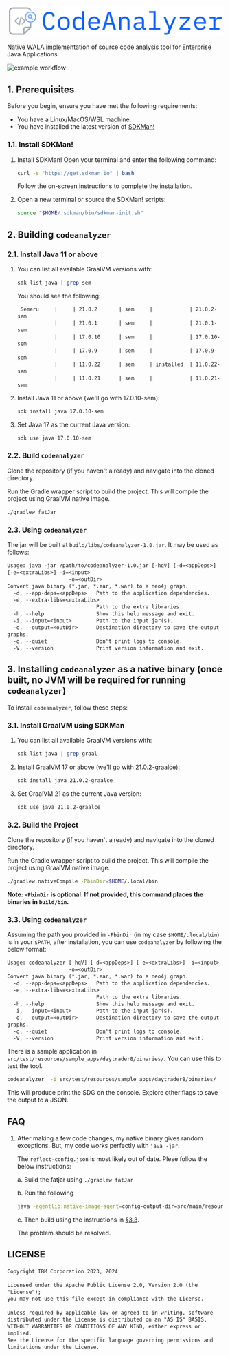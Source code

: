 ![logo](./docs/assets/logo.png)

Native WALA implementation of source code analysis tool for Enterprise Java Applications.

![example workflow](https://github.com/IBM/codenet-minerva-code-analyzer/actions/workflows/main.yml/badge.svg)
## 1. Prerequisites

Before you begin, ensure you have met the following requirements:

* You have a Linux/MacOS/WSL machine.
* You have installed the latest version of [SDKMan!](sdkman.io/)

### 1.1. Install SDKMan!
1. Install SDKMan!
   Open your terminal and enter the following command:

   ```bash
   curl -s "https://get.sdkman.io" | bash
   ```

   Follow the on-screen instructions to complete the installation.

2. Open a new terminal or source the SDKMan! scripts:

   ```bash
   source "$HOME/.sdkman/bin/sdkman-init.sh"
   ```

## 2. Building `codeanalyzer`

### 2.1. Install Java 11 or above

1. You can list all available GraalVM versions with:

   ```bash
   sdk list java | grep sem
   ```
   You should see the following:
   ```
    Semeru     |     | 21.0.2       | sem     |            | 21.0.2-sem
               |     | 21.0.1       | sem     |            | 21.0.1-sem
               |     | 17.0.10      | sem     |            | 17.0.10-sem
               |     | 17.0.9       | sem     |            | 17.0.9-sem
               |     | 11.0.22      | sem     | installed  | 11.0.22-sem
               |     | 11.0.21      | sem     |            | 11.0.21-sem
   ```

2. Install Java 11 or above (we'll go with 17.0.10-sem):

   ```bash
   sdk install java 17.0.10-sem
   ```

3. Set Java 17 as the current Java version:

   ```bash
   sdk use java 17.0.10-sem
   ```

### 2.2. Build `codeanalyzer`

Clone the repository (if you haven't already) and navigate into the cloned directory.

Run the Gradle wrapper script to build the project. This will compile the project using GraalVM native image.

```bash
./gradlew fatJar
```

### 2.3. Using `codeanalyzer`

The jar will be built at `build/libs/codeanalyzer-1.0.jar`. It may be used as follows:

```help
Usage: java -jar /path/to/codeanalyzer-1.0.jar [-hqV] [-d=<appDeps>] [-e=<extraLibs>] -i=<input>
                    -o=<outDir>
Convert java binary (*.jar, *.ear, *.war) to a neo4j graph.
  -d, --app-deps=<appDeps>   Path to the application dependencies.
  -e, --extra-libs=<extraLibs>
                             Path to the extra libraries.
  -h, --help                 Show this help message and exit.
  -i, --input=<input>        Path to the input jar(s).
  -o, --output=<outDir>      Destination directory to save the output graphs.
  -q, --quiet                Don't print logs to console.
  -V, --version              Print version information and exit.
```


## 3. Installing `codeanalyzer` as a native binary (once built, no JVM will be required for running `codeanalyzer`)

To install `codeanalyzer`, follow these steps:

### 3.1. Install GraalVM using SDKMan

1. You can list all available GraalVM versions with:

   ```bash
   sdk list java | grep graal
   ```

2. Install GraalVM 17 or above (we'll go with 21.0.2-graalce):

   ```bash
   sdk install java 21.0.2-graalce
   ```

3. Set GraalVM 21 as the current Java version:

   ```bash
   sdk use java 21.0.2-graalce
   ```

### 3.2. Build the Project

Clone the repository (if you haven't already) and navigate into the cloned directory.

Run the Gradle wrapper script to build the project. This will compile the project using GraalVM native image.

```bash
./gradlew nativeCompile -PbinDir=$HOME/.local/bin
```

**Note: `-PbinDir` is optional. If not provided, this command places the binaries in  `build/bin`.**

### 3.3. Using `codeanalyzer`

Assuming the path you provided in `-PbinDir` (in my case `$HOME/.local/bin`) is in your `$PATH`, after installation, you can use `codeanalyzer` by following the below format:

   ```help
   Usage: codeanalyzer [-hqV] [-d=<appDeps>] [-e=<extraLibs>] -i=<input>
                       -o=<outDir>
   Convert java binary (*.jar, *.ear, *.war) to a neo4j graph.
     -d, --app-deps=<appDeps>   Path to the application dependencies.
     -e, --extra-libs=<extraLibs>
                                Path to the extra libraries.
     -h, --help                 Show this help message and exit.
     -i, --input=<input>        Path to the input jar(s).
     -o, --output=<outDir>      Destination directory to save the output graphs.
     -q, --quiet                Don't print logs to console.
     -V, --version              Print version information and exit.
   ```

There is a sample application in `src/test/resources/sample_apps/daytrader8/binaries/`. You can use this to test the tool.

   ```sh
   codeanalyzer  -i src/test/resources/sample_apps/daytrader8/binaries/ 
   ```

This will produce print the SDG on the console. Explore other flags to save the output to a JSON.

## FAQ

1. After making a few code changes, my native binary gives random exceptions. But, my code works perfectly with `java -jar`.

   The `reflect-config.json` is most likely out of date. Plese follow the below instructions:

      a. Build the fatjar using `./gradlew fatJar`

      b. Run the following

      ```sh
      java -agentlib:native-image-agent=config-output-dir=src/main/resources/META-INF/native-image-config -jar build/libs/codeanalyzer-1.0.jar -i src/test/resources/sample.applications/daytrader8/source -a 2 -v
      ```

      c. Then build using the instructions in [§3.3](./README.md#33-build-the-project).

   The problem should be resolved.

## LICENSE

```LICENSE
Copyright IBM Corporation 2023, 2024

Licensed under the Apache Public License 2.0, Version 2.0 (the "License");
you may not use this file except in compliance with the License.

Unless required by applicable law or agreed to in writing, software
distributed under the License is distributed on an "AS IS" BASIS,
WITHOUT WARRANTIES OR CONDITIONS OF ANY KIND, either express or implied.
See the License for the specific language governing permissions and
limitations under the License.
```
